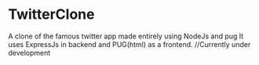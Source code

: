 # TwitterClone
A clone of the famous twitter app made entirely using NodeJs and pug
It uses ExpressJs in backend and PUG(html) as a frontend.
//Currently under development
